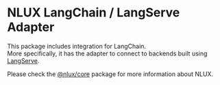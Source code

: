 # NLUX LangChain / LangServe Adapter

This package includes integration for LangChain.  
More specifically, it has the adapter to connect to backends built
using [LangServe](https://python.langserve.com/docs/langchain).

Please check the [@nlux/core](https://www.npmjs.com/package/@nlux/core) package for more information about NLUX.

